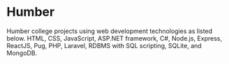 # Humber
Humber college projects using web development technologies as listed below.
HTML, CSS, JavaScript, ASP.NET framework, C#, Node.js, Express, ReactJS, Pug, PHP, Laravel, RDBMS with SQL scripting, SQLite, and MongoDB.
 
